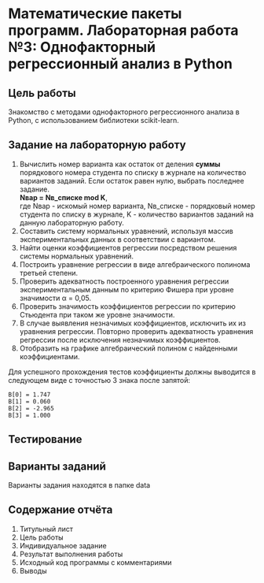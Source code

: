 # Математические пакеты программ. Лабораторная работа №3: Однофакторный регрессионный анализ в Python

## Цель работы
Знакомство с методами однофакторного регрессионного анализа в Python, с использованием библиотеки scikit-learn.

## Задание на лабораторную работу
1. Вычислить номер варианта как остаток от деления **суммы** порядкового номера студента по списку в журнале на количество вариантов заданий. Если остаток равен нулю, выбрать последнее задание.  
**Nвар = Nв_списке mod K**,  
где Nвар - искомый номер варианта, Nв_списке - порядковый номер студента по списку в журнале, K - количество вариантов заданий на данную лабораторную работу.
2. Составить систему нормальных уравнений, используя массив экспериментальных данных в соответствии с вариантом.
3. Найти оценки коэффициентов регрессии посредством решения системы нормальных уравнений.
4. Построить уравнение регрессии в виде алгебраического полинома третьей степени.
5. Проверить адекватность построенного уравнения регрессии экспериментальным данным по критерию Фишера при уровне значимости α = 0,05.
6. Проверить значимость коэффициентов регрессии по критерию Стьюдента при таком же уровне значимости.
6. В случае выявления незначимых коэффициентов, исключить их из уравнения регрессии. Повторно проверить адекватность уравнения регрессии после исключения незначимых коэффициентов.
7. Отобразить на графике алгебраический полином с найденными коэффициентами.

Для успешного прохождения тестов коэффициенты должны выводится в следующем виде с точностью 3 знака после запятой:
```
B[0] = 1.747
B[1] = 0.060
B[2] = -2.965
B[3] = 1.000
  ```
## Тестирование

## Варианты заданий
Варианты задания находятся в папке data

## Содержание отчёта
1. Титульный лист
2. Цель работы
3. Индивидуальное задание
4. Результат выполнения работы
5. Исходный код программы с комментариями
6. Выводы
